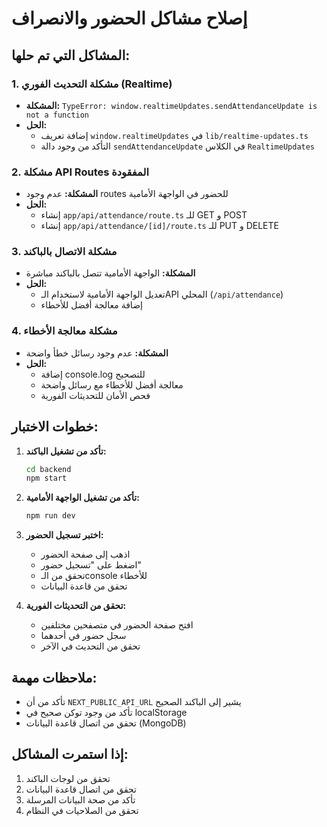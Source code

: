# إصلاح مشاكل الحضور والانصراف

## المشاكل التي تم حلها:

### 1. مشكلة التحديث الفوري (Realtime)
- **المشكلة:** `TypeError: window.realtimeUpdates.sendAttendanceUpdate is not a function`
- **الحل:** 
  - إضافة تعريف `window.realtimeUpdates` في `lib/realtime-updates.ts`
  - التأكد من وجود دالة `sendAttendanceUpdate` في الكلاس `RealtimeUpdates`

### 2. مشكلة API Routes المفقودة
- **المشكلة:** عدم وجود routes للحضور في الواجهة الأمامية
- **الحل:**
  - إنشاء `app/api/attendance/route.ts` للـ GET و POST
  - إنشاء `app/api/attendance/[id]/route.ts` للـ PUT و DELETE

### 3. مشكلة الاتصال بالباكند
- **المشكلة:** الواجهة الأمامية تتصل بالباكند مباشرة
- **الحل:**
  - تعديل الواجهة الأمامية لاستخدام الـAPI المحلي (`/api/attendance`)
  - إضافة معالجة أفضل للأخطاء

### 4. مشكلة معالجة الأخطاء
- **المشكلة:** عدم وجود رسائل خطأ واضحة
- **الحل:**
  - إضافة console.log للتصحيح
  - معالجة أفضل للأخطاء مع رسائل واضحة
  - فحص الأمان للتحديثات الفورية

## خطوات الاختبار:

1. **تأكد من تشغيل الباكند:**
   ```bash
   cd backend
   npm start
   ```

2. **تأكد من تشغيل الواجهة الأمامية:**
   ```bash
   npm run dev
   ```

3. **اختبر تسجيل الحضور:**
   - اذهب إلى صفحة الحضور
   - اضغط على "تسجيل حضور"
   - تحقق من الـconsole للأخطاء
   - تحقق من قاعدة البيانات

4. **تحقق من التحديثات الفورية:**
   - افتح صفحة الحضور في متصفحين مختلفين
   - سجل حضور في أحدهما
   - تحقق من التحديث في الآخر

## ملاحظات مهمة:

- تأكد من أن `NEXT_PUBLIC_API_URL` يشير إلى الباكند الصحيح
- تأكد من وجود توكن صحيح في localStorage
- تحقق من اتصال قاعدة البيانات (MongoDB)

## إذا استمرت المشاكل:

1. تحقق من لوجات الباكند
2. تحقق من اتصال قاعدة البيانات
3. تأكد من صحة البيانات المرسلة
4. تحقق من الصلاحيات في النظام 